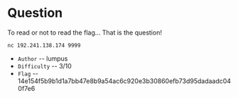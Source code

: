 # Question

To read or not to read the flag... That is the question!

`nc 192.241.138.174 9999`

- `Author` -- lumpus
- `Difficulty` -- 3/10
- `Flag` -- 14e154f5b9b1d1a7bb47e8b9a54ac6c920e3b30860efb73d95dadaadc040f7e6
